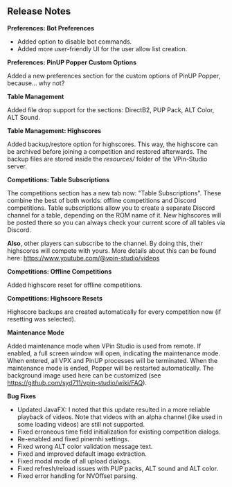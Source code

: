 ## Release Notes


**Preferences: Bot Preferences**

- Added option to disable bot commands.
- Added more user-friendly UI for the user allow list creation.

**Preferences: PinUP Popper Custom Options**

Added a new preferences section for the custom options of PinUP Popper, because... why not?

**Table Management**

Added file drop support for the sections: DirectB2, PUP Pack, ALT Color, ALT Sound.

**Table Management: Highscores**

Added backup/restore option for highscores. This way, the highscore can be archived before joining a competition and restored afterwards.
The backup files are stored inside the _resources/_ folder of the VPin-Studio server.

**Competitions: Table Subscriptions**

The competitions section has a new tab now: "Table Subscriptions".
These combine the best of both worlds: offline competitions and Discord competitions.
Table subscriptions allow you to create a separate Discord channel for a table, depending on the ROM name of it.
New highscores will be posted there so you can always check your current score of all tables via Discord.

**Also**, other players can subscribe to the channel. By doing this, their highscores will compete with yours.
More details about this can be found here: https://www.youtube.com/@vpin-studio/videos

**Competitions: Offline Competitions**

Added highscore reset for offline competitions.

**Competitions: Highscore Resets**

Highscore backups are created automatically for every competition now (if resetting was selected).

**Maintenance Mode**

Added maintenance mode when VPin Studio is used from remote. If enabled, a full screen window will
open, indicating the maintenance mode. When entered, all VPX and PinUP processes will be terminated.
When the maintenance mode is ended, Popper will be restarted automatically.
The background image used here can be customized (see https://github.com/syd711/vpin-studio/wiki/FAQ).

**Bug Fixes**

- Updated JavaFX: I noted that this update resulted in a more reliable playback of videos. Note that videos with an alpha channel (like used in some loading videos) are still not supported.
- Fixed erroneous time field initialization for existing competition dialogs.  
- Re-enabled and fixed pinemhi settings.
- Fixed wrong ALT color validation message text.
- Fixed and improved default image extraction.
- Fixed modal mode of all upload dialogs.
- Fixed refresh/reload issues with PUP packs, ALT sound and ALT color.
- Fixed error handling for NVOffset parsing.